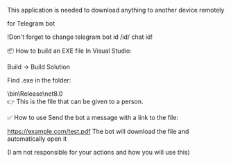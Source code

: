 
This application is needed to download anything to another device remotely

for Telegram bot


!Don't forget to change telegram bot id /id/ chat id!

📦 How to build an EXE file
In Visual Studio:

Build → Build Solution

Find .exe in the folder:

\bin\Release\net8.0\
👉 This is the file that can be given to a person.

✅ How to use
Send the bot a message with a link to the file:

https://example.com/test.pdf
The bot will download the file and automatically open it

(I am not responsible for your actions and how you will use this)
